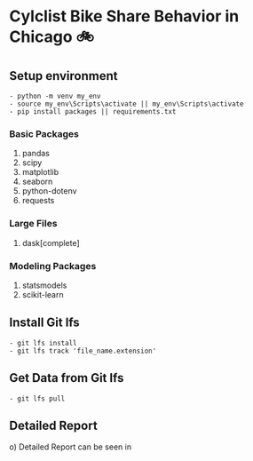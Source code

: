 # Cylclist Bike Share Behavior in Chicago 🚲

## Setup environment

```
- python -m venv my_env
- source my_env\Scripts\activate || my_env\Scripts\activate
- pip install packages || requirements.txt
```

### Basic Packages
1. pandas
2. scipy
3. matplotlib
4. seaborn
5. python-dotenv
6. requests

### Large Files
1. dask[complete]

### Modeling Packages
1. statsmodels 
2. scikit-learn

## Install Git lfs

```
- git lfs install
- git lfs track 'file_name.extension'
```

## Get Data from Git lfs

```
- git lfs pull
```

## Detailed Report
o) Detailed Report can be seen in 
